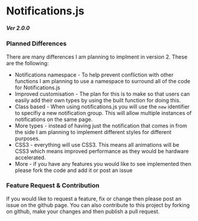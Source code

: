 Notifications.js
================

##### Ver 2.0.0

### Planned Differences
There are many differences I am planning to implment in version 2. These are the following:
+ Notifications namespace - To help prevent confliction with other functions I am planning to use a namespace to surround all of the code for Notifications.js
+ Improved customisation - The plan for this is to make so that users can easily add their own types by using the built function for doing this.
+ Class based - When using notifications.js you will use the `new` identifier to specifiy a new notification group. This will allow multiple instances of notifications on the same page.
+ More types - instead of having just the notification that comes in from the side I am planning to implement different styles for different purposes.
+ CSS3 - everything will use CSS3. This means all animations will be CSS3 which means improved performance as they would be hardware accelerated.
+ More - if you have any features you would like to see implemented then please fork the code and add it or post an issue

### Feature Request & Contribution
If you would like to request a feature, fix or change then please post an issue on the github page. You can also contribute to this project by forking on github, make your changes and then publish a pull request.
